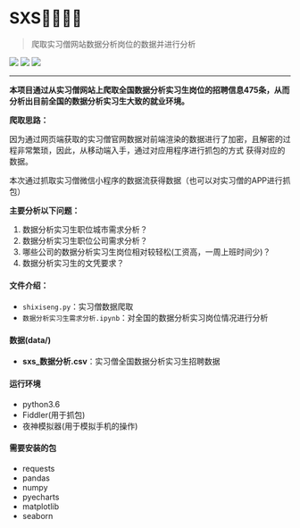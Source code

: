 # SXS💼🏃👨‍🎓
> 爬取实习僧网站数据分析岗位的数据并进行分析

![](https://img.shields.io/badge/python%20-3.6-brightgreen.svg) ![](https://img.shields.io/badge/build-passing-green.svg) ![](https://img.shields.io/badge/author-Chase%20Huang-yellowgreen.svg)

------

**本项目通过从实习僧网站上爬取全国数据分析实习生岗位的招聘信息475条，从而分析出目前全国的数据分析实习生大致的就业环境。**

**爬取思路：**

因为通过网页端获取的实习僧官网数据对前端渲染的数据进行了加密，且解密的过程非常繁琐，因此，从移动端入手，通过对应用程序进行抓包的方式
获得对应的数据。

本次通过抓取实习僧微信小程序的数据流获得数据（也可以对实习僧的APP进行抓包）

**主要分析以下问题：**
1. 数据分析实习生职位城市需求分析？
2. 数据分析实习生职位公司需求分析？
3. 哪些公司的数据分析实习生岗位相对较轻松(工资高，一周上班时间少)？
4. 数据分析实习生的文凭要求？

#### 文件介绍：
- `shixiseng.py`：实习僧数据爬取
- `数据分析实习生需求分析.ipynb`：对全国的数据分析实习岗位情况进行分析

#### 数据(data/)
- **sxs_数据分析.csv**：实习僧全国数据分析实习生招聘数据

#### 运行环境
- python3.6
- Fiddler(用于抓包)
- 夜神模拟器(用于模拟手机的操作)

#### 需要安装的包
- requests
- pandas
- numpy
- pyecharts
- matplotlib
- seaborn




